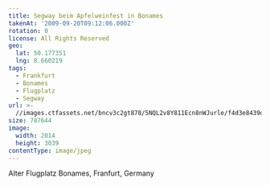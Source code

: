 ```yaml
---
title: Segway beim Apfelweinfest in Bonames
takenAt: '2009-09-20T09:12:06.000Z'
rotation: 0
license: All Rights Reserved
geo:
  lat: 50.177351
  lng: 8.660219
tags:
  - Frankfurt
  - Bonames
  - Flugplatz
  - Segway
url: >-
  //images.ctfassets.net/bncv3c2gt878/5NQL2v8Y811Ecn8nWJurle/f4d3e8439d66625d1dd3384dcea2886d/segway-beim-apfelweinfest-in-bonames_4348058711_o
size: 787644
image:
  width: 2014
  height: 3039
contentType: image/jpeg
---
```


Alter Flugplatz Bonames, Franfurt, Germany